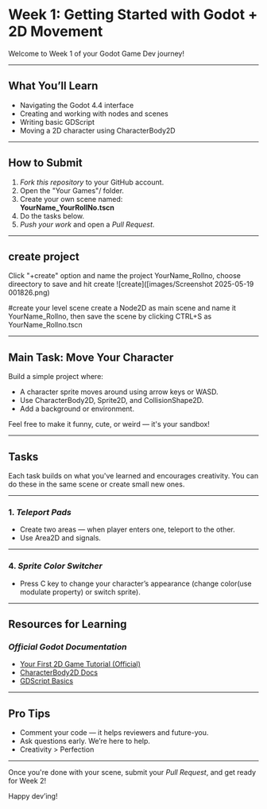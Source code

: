 # Week 1: Getting Started with Godot + 2D Movement

Welcome to Week 1 of your Godot Game Dev journey!

---

## What You’ll Learn

- Navigating the Godot 4.4 interface
- Creating and working with nodes and scenes
- Writing basic GDScript
- Moving a 2D character using CharacterBody2D

---

## How to Submit

1. *Fork this repository* to your GitHub account.
2. Open the "Your Games"/ folder.
3. Create your own scene named:  
   **YourName_YourRollNo.tscn**  
4. Do the tasks below.
5. *Push your work* and open a *Pull Request*.

---

## create project

Click "+create" option and name the project YourName_Rollno, choose direectory to save and hit create
![create]([images/Screenshot 2025-05-19 001826.png)

#create your level scene
create a Node2D as main scene and name it YourName_Rollno, then save the scene by clicking CTRL+S as YourName_Rollno.tscn

---

## Main Task: Move Your Character

Build a simple project where:
- A character sprite moves around using arrow keys or WASD.
- Use CharacterBody2D, Sprite2D, and CollisionShape2D.
- Add a background or environment.

Feel free to make it funny, cute, or weird — it's your sandbox!

---

## Tasks

Each task builds on what you've learned and encourages creativity. You can do these in the same scene or create small new ones.

---


### 1. *Teleport Pads*
- Create two areas — when player enters one, teleport to the other.
- Use Area2D and signals.

---

### 4. *Sprite Color Switcher*
- Press C key to change your character’s appearance (change color(use modulate property) or switch sprite).

---

## Resources for Learning

### *Official Godot Documentation*
- [Your First 2D Game Tutorial (Official)](https://docs.godotengine.org/en/latest/getting_started/first_2d_game/)
- [CharacterBody2D Docs](https://docs.godotengine.org/en/latest/classes/class_characterbody2d.html)
- [GDScript Basics](https://docs.godotengine.org/en/latest/tutorials/scripting/gdscript/gdscript_basics.html)

---

## Pro Tips

- Comment your code — it helps reviewers and future-you.
- Ask questions early. We’re here to help.
- Creativity > Perfection

---

Once you're done with your scene, submit your *Pull Request*, and get ready for Week 2!

Happy dev’ing!
